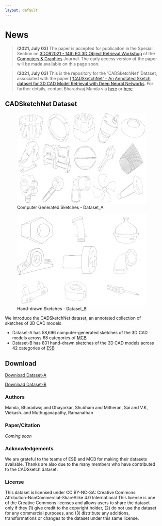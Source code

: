 ```yaml
---
layout: default
---
```


# News
> **(2021, July 03)** The paper is accepted for publicaiton in the Special Section on [3DOR2021 - 14th EG 3D Object Retrieval Workshop](https://3dor2021.github.io/index.html) of the [Computers & Graphics](https://www.journals.elsevier.com/computers-and-graphics) Journal. The early access version of the paper will be made available on this page soon.

> **(2021, July 03)** This is the repository for the 'CADSketchNet' Dataset, associated with the paper <a href="https://ieeexplore.ieee.org/stamp/stamp.jsp?tp=&arnumber=9343314" target="_blank">['CADSketchNet' - An Annotated Sketch dataset for 3D CAD Model Retrieval with Deep Neural Networks</a>. For further details, contact Bharadwaj Manda via [here](https://www.linkedin.com/in/bharadwaj-manda-9730ab114/) or [here](https://bharadwaj-manda.netlify.app/)

## CADSketchNet Dataset

<figure>
  <img src="comp-gen.png" alt="data" width="500" height="300"/>
  <figcaption>Computer Generated Sketches - Dataset_A</figcaption>
</figure>


<figure>
  <img src="hand_drawn.png" alt="data" width="500" height="300"/>
  <figcaption>Hand-drawn Sketches - Dataset_B</figcaption>
</figure>


We introduce the CADSketchNet dataset, an annotated collection of sketches of 3D CAD models.
- Dataset-A has 58,696 computer-generated sketches of the 3D CAD models across 68 categories of [MCB](https://mechanical-components.herokuapp.com/)
- Dataset-B has 801 hand-drawn sketches of the 3D CAD models across 42 categories of [ESB](https://engineering.purdue.edu/cdesign/wp/downloads/)

## Download

[Download Dataset-A](https://github.com/bharadwaj-manda/CADSketchNet/blob/main/Dataset_A.7z)

[Download Dataset-B](https://github.com/bharadwaj-manda/CADSketchNet/blob/main/Dataset_B.7z)

### Authors

Manda, Bharadwaj and Dhayarkar, Shubham and Mitheran, Sai and V.K, Viekash. and Muthuganapathy, Ramanathan

### Paper/Citation

*Coming soon*

<!--
<a href="https://github.com/bharadwaj-manda/CADSketchNet/blob/gh-pages/CADSketchNet_accepted_version.pdf" target="_blank"><img src="paper.png" alt="Paper" class="paper"/></a>

Please cite our paper if you use the CADNET dataset.

```
@ARTICLE{CADSketchNet,  author={Manda, Bharadwaj and Dhayarkar, Shubham and Mitheran, Sai and V.K, Viekash. and Muthuganapathy, Ramanathan},  journal={Computers & Graphics}, title={'CADSketchNet' - An Annotated Sketch dataset for 3D CAD Model Retrieval with Deep Neural Networks},   year={2021},  volume={},  number={},  pages={},  doi={}}
```
-->

### Acknowledgements

We are grateful to the teams of ESB and MCB for making their datasets available. Thanks are also due to the many members who have contributed to the CADSketch dataset.

### License

This dataset is licensed under CC BY-NC-SA: Creative Commons Attribution-NonCommercial-ShareAlike 4.0 International This license is one of the Creative Commons licenses and allows users to share the dataset only if they (1) give credit to the copyright holder, (2) do not use the dataset for any commercial purposes, and (3) distribute any additions, transformations or changes to the dataset under this same license.

